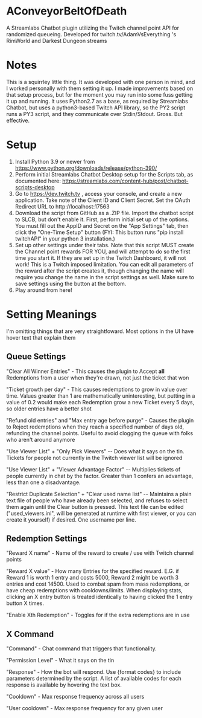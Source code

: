 # AConveyorBeltOfDeath
A Streamlabs Chatbot plugin utilizing the Twitch channel point API for randomized queueing. Developed for twitch.tv/AdamVsEverything 's RimWorld and Darkest Dungeon streams

# Notes
This is a squirrley little thing. It was developed with one person in mind, and I worked personally with them setting it up. I made improvements based on that setup process, but for the moment you may run into some fuss getting it up and running. It uses Python2.7 as a base, as required by Streamlabs Chatbot, but uses a python3-based Twitch API library, so the PY2 script runs a PY3 script, and they communicate over Stdin/Stdout. Gross. But effective.

# Setup
1. Install Python 3.9 or newer from https://www.python.org/downloads/release/python-390/
2. Perform initial Streamlabs Chatbot Desktop setup for the Scripts tab, as documented here: https://streamlabs.com/content-hub/post/chatbot-scripts-desktop
3. Go to https://dev.twitch.tv , access your console, and create a new application. Take note of the Client ID and Client Secret. Set the OAuth Redirect URL to http://localhost:17563
4. Download the script from GitHub as a .ZIP file. Import the chatbot script to SLCB, but don't enable it. First, perform initial set up of the options. You must fill out the AppID and Secret on the "App Settings" tab, then click the "One-Time Setup" button (FYI: This button runs "pip install twitchAPI" in your python 3 installation.)
5. Set up other settings under their tabs. Note that this script MUST create the Channel point rewards FOR YOU, and will attempt to do so the first time you start it. If they are set up in the Twitch Dashboard, it will not work! This is a Twitch imposed limitation. You can edit all parameters of the reward after the script creates it, though changing the name will require you change the name in the script settings as well. Make sure to save settings using the button at the bottom.
6. Play around from here!

# Setting Meanings

I'm omitting things that are very straightfoward. Most options in the UI have hover text that explain them

## Queue Settings
"Clear All Winner Entries" - This causes the plugin to Accept **all** Redemptions from a user when they're drawn, not just the ticket that won

"Ticket growth per day" - This causes redemptions to grow in value over time. Values greater than 1 are mathematically uninteresting, but putting in a value of 0.2 would make each Redemption grow a new Ticket every 5 days, so older entries have a better shot

"Refund old entries" and "Max entry age before purge" - Causes the plugin to Reject redemptions when they reach a specified number of days old, refunding the channel points. Useful to avoid clogging the queue with folks who aren't around anymore

"Use Viewer List" + "Only Pick Viewers" -- Does what it says on the tin. Tickets for people not currently in the Twitch viewer list will be ignored

"Use Viewer List" + "Viewer Advantage Factor" -- Multiplies tickets of people currently in chat by the factor. Greater than 1 confers an advantage, less than one a disadvantage. 

"Restrict Duplicate Selection" + "Clear used name list" -- Maintains a plain text file of people who have already been selected, and refuses to select them again until the Clear button is pressed. This text file can be edited ("used_viewers.ini", will be generated at runtime with first viewer, or you can create it yourself) if desired. One username per line.

## Redemption Settings

"Reward X name" - Name of the reward to create / use with Twitch channel points

"Reward X value" - How many Entries for the specified reward. E.G. if Reward 1 is worth 1 entry and costs 5000, Reward 2 might be worth 3 entries and cost 14500. Used to combat spam from mass redemptions, or have cheap redemptions with cooldowns/limits. When displaying stats, clicking an X entry button is treated identically to having clicked the 1 entry button X times.

"Enable Xth Redemption" - Toggles for if the extra redemptions are in use

## X Command 

"Command" - Chat command that triggers that functionality. 

"Permission Level" - What it says on the tin

"Response" - How the bot will respond. Use {format codes} to include parameters determined by the script. A list of available codes for each response is available by hovering the text box.

"Cooldown" - Max response frequency across all users

"User cooldown" - Max response frequency for any given user
